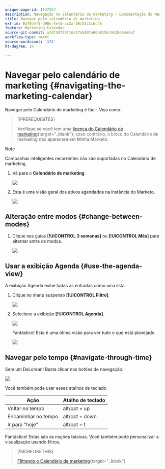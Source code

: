 ```yaml
---
unique-page-id: 1147257
description: Navegação no calendário de marketing - Documentação do Marketo - Documentação do produto
title: Navegar pelo calendário de marketing
exl-id: 0a70def5-d98e-4efd-ac3a-36c52c1cbc45
feature: Marketing Calendar
source-git-commit: afdf59729f16d27a548fa60a8156c941be54a8a7
workflow-type: tm+mt
source-wordcount: '173'
ht-degree: 1%

---
```


# Navegar pelo calendário de marketing {#navigating-the-marketing-calendar}

Navegar pelo Calendário de marketing é fácil. Veja como.

>[!PREREQUISITES]
>
>Verifique se você tem uma [licença do Calendário de marketing](/help/marketo/product-docs/core-marketo-concepts/marketing-calendar/understanding-the-calendar/issue-revoke-a-marketing-calendar-license.md){target="_blank"}; caso contrário, o bloco do Calendário de marketing não aparecerá em Minha Marketo.

>[!NOTE]
>
>Campanhas inteligentes recorrentes não são suportadas no Calendário de marketing.

1. Vá para o **Calendário de marketing**.

   ![](assets/2017-05-10-15-30-47.png)

1. Esta é uma visão geral dos ativos agendados na instância do Marketo.

   ![](assets/image2014-9-15-16-3a44-3a22.png)

## Alteração entre modos {#change-between-modes}

1. Clique nas guias **[!UICONTROL 3 semanas]** ou **[!UICONTROL Mês]** para alternar entre os modos.

   ![](assets/image2014-9-15-16-3a46-3a16.png)

## Usar a exibição Agenda {#use-the-agenda-view}

A exibição Agenda exibe todas as entradas como uma lista.

1. Clique no menu suspenso **[!UICONTROL Filtro]**.

   ![](assets/image2014-9-26-10-3a29-3a6.png)

1. Selecione a exibição **[!UICONTROL Agenda]**.

   ![](assets/image2014-9-26-10-3a29-3a36.png)

   Fantástico! Esta é uma ótima visão para ver tudo o que está planejado.

   ![](assets/image2014-9-26-10-3a30-3a9.png)

## Navegar pelo tempo {#navigate-through-time}

Sem um DeLorean! Basta clicar nos botões de navegação.

![](assets/image2014-9-26-10-3a31-3a25.png)

Você também pode usar esses atalhos de teclado.

| Ação | Atalho de teclado |
|---|---|
| Voltar no tempo | alt/opt + up |
| Encaminhar no tempo | alt/opt + down |
| Ir para &quot;hoje&quot; | alt/opt + t |

Fantástico! Estas são as noções básicas. Você também pode personalizar a visualização usando filtros.

>[!MORELIKETHIS]
>
>[Filtrando o Calendário de marketing](/help/marketo/product-docs/core-marketo-concepts/marketing-calendar/working-with-the-calendar/filtering-the-marketing-calendar.md){target="_blank"}

